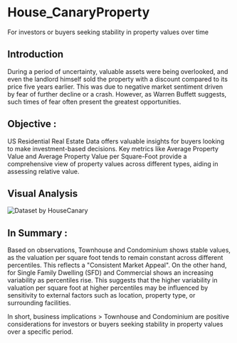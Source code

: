 # House_CanaryProperty
For investors or buyers seeking stability in property values over time

## Introduction
During a period of uncertainty, valuable assets were being overlooked, and even the landlord himself sold the property with a discount compared to its price five years earlier. This was due to negative market sentiment driven by fear of further decline or a crash. However, as Warren Buffett suggests, such times of fear often present the greatest opportunities.

## Objective : 
US Residential Real Estate Data offers valuable insights for buyers looking to make investment-based decisions. Key metrics like Average Property Value and Average Property Value per Square-Foot provide a comprehensive view of property values across different types, aiding in assessing relative value.

## Visual Analysis 
![Dataset by HouseCanary](https://github.com/GITA-2112/House_CanaryProperty/assets/135007275/24345d2d-992c-420d-ad61-e11df2090afe)

## In Summary :
Based on observations, Townhouse and Condominium shows stable values, as the valuation per square foot tends to remain constant across different percentiles. This reflects a "Consistent Market Appeal". On the other hand, for Single Family Dwelling (SFD) and Commercial shows an increasing variability as percentiles rise. This suggests that the higher variability in valuation per square foot at higher percentiles may be influenced by sensitivity to external factors such as location, property type, or surrounding facilities. 

In short, business implications > Townhouse and Condominium are positive considerations for investors or buyers seeking stability in property values over a specific period.

